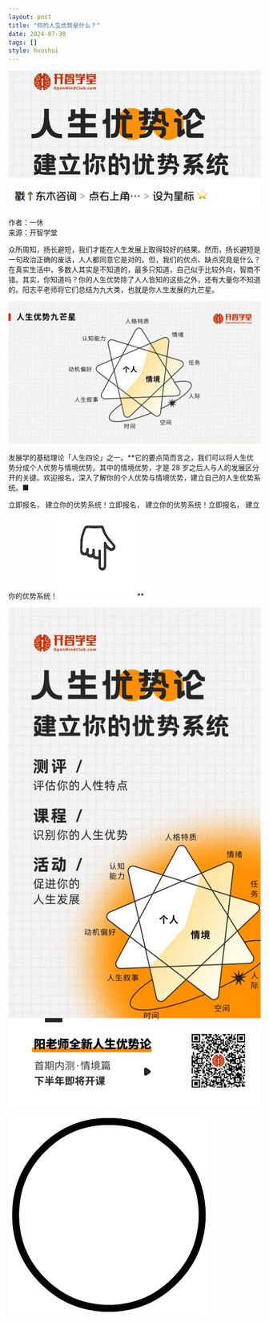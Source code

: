 ```yaml
---
layout: post
title: "你的人生优势是什么？"
date: 2024-07-30
tags: []
style: huoshui
---
```


![](/assets/post_images/2024-07-30-17319183434710.807317472484983.jpeg)



![](/assets/post_images/2024-07-30-17319183434130.07300209039528238.png)

作者：一休  
来源：开智学堂

众所周知，扬长避短，我们才能在人生发展上取得较好的结果。然而，扬长避短是一句政治正确的废话，人人都同意它是对的。但，我们的优点、缺点究竟是什么？在真实生活中，多数人其实是不知道的，最多只知道，自己似乎比较外向，智商不错。其实，你知道吗？你的人生优势除了人人皆知的这些之外，还有大量你不知道的。阳志平老师将它们总结为九大类，也就是你人生发展的九芒星。

![](/assets/post_images/2024-07-30-17319183448290.19860638245113793.jpeg)

发展学的基础理论「人生四论」之一。**它的要点简而言之，我们可以将人生优势分成个人优势与情境优势。其中的情境优势，才是 28
岁之后人与人的发展区分开的关键。欢迎报名，深入了解你的个人优势与情境优势，建立自己的人生优势系统。■  
  
立即报名， 建立你的优势系统！立即报名， 建立你的优势系统！立即报名，
建立你的优势系统！![](/assets/post_images/2024-07-30-17319183433830.2820303075359092.gif)**

![](/assets/post_images/2024-07-30-17319183435540.9171191086962627.webp)

![](/assets/post_images/2024-07-30-17319183434190.5833383886995847.gif)